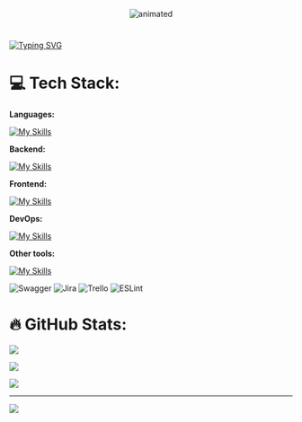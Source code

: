 
<p align="center">
  <img src="https://github.com/DanE4/DanE4/assets/90055044/5c4e8fb3-2e1f-4b43-9d28-52c1fa134b63" alt="animated" />
</p>

#
<a href="https://git.io/typing-svg"><img src="https://readme-typing-svg.demolab.com?font=Abel&size=25&pause=1000&color=9745F5&width=500&lines=Hello%2C+this+is+Dan%C6%8E%2C+Welcome+to+my+Github+page;Have+a+wonderful+day+%3A)" alt="Typing SVG" /></a>
# 💻 Tech Stack:
**Languages:**

[![My Skills](https://skillicons.dev/icons?i=ts,js,java,cs,py,bash&perline=8)](https://skillicons.dev)

**Backend:**  

[![My Skills](https://skillicons.dev/icons?i=ts,js,java,cs,py,spring,prisma,sequelize,selenium,hibernate,postgres,mysql,mongodb,redis,supabase,deno,nodejs,nginx,express,grafana&perline=8)](https://skillicons.dev)

**Frontend:** 

[![My Skills](https://skillicons.dev/icons?i=ts,js,svelte,angular,bootstrap,html,css&perline=8)](https://skillicons.dev)

**DevOps:**

 [![My Skills](https://skillicons.dev/icons?i=docker,aws,kubernetes,heroku&perline=8)](https://skillicons.dev)

**Other tools:** 

[![My Skills](https://skillicons.dev/icons?i=vscode,idea,arduino&perline=8)](https://skillicons.dev)

![Swagger](https://img.shields.io/badge/-Swagger-%23Clojure?style=for-the-badge&logo=swagger&logoColor=white) ![Jira](https://img.shields.io/badge/jira-%230A0FFF.svg?style=for-the-badge&logo=jira&logoColor=white) ![Trello](https://img.shields.io/badge/Trello-%23026AA7.svg?style=for-the-badge&logo=Trello&logoColor=white) ![ESLint](https://img.shields.io/badge/ESLint-4B3263?style=for-the-badge&logo=eslint&logoColor=white)


# 🔥 GitHub Stats:
![](https://github-readme-stats.vercel.app/api/top-langs/?username=dane4&theme=midnight-purple&hide_border=false&include_all_commits=false&count_private=true&layout=compact)

![](https://github-readme-stats.vercel.app/api?username=dane4&theme=midnight-purple&hide_border=false&include_all_commits=false&count_private=true)<br/>

![](https://github-readme-streak-stats.herokuapp.com/?user=dane4&theme=midnight-purple&hide_border=false)<br/>

---
[![](https://visitcount.itsvg.in/api?id=dane4&icon=5&color=12)](https://visitcount.itsvg.in)



